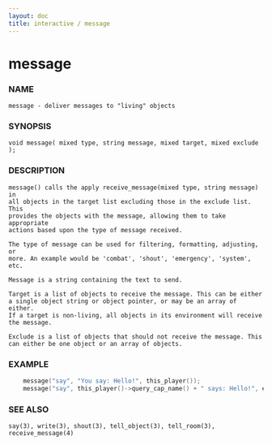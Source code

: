 ```yaml
---
layout: doc
title: interactive / message
---
```

# message

### NAME

    message - deliver messages to "living" objects

### SYNOPSIS

    void message( mixed type, string message, mixed target, mixed exclude );

### DESCRIPTION

    message() calls the apply receive_message(mixed type, string message) in 
    all objects in the target list excluding those in the exclude list.  This
    provides the objects with the message, allowing them to take appropriate
    actions based upon the type of message received.

    The type of message can be used for filtering, formatting, adjusting, or 
    more. An example would be 'combat', 'shout', 'emergency', 'system', etc.

    Message is a string containing the text to send.

    Target is a list of objects to receive the message. This can be either
    a single object string or object pointer, or may be an array of either.
    If a target is non-living, all objects in its environment will receive
    the message.

    Exclude is a list of objects that should not receive the message. This
    can either be one object or an array of objects.

### EXAMPLE

```c
    message("say", "You say: Hello!", this_player());
    message("say", this_player()->query_cap_name() + " says: Hello!", environment(this_player()), ({ this_player() }));
```

### SEE ALSO

    say(3), write(3), shout(3), tell_object(3), tell_room(3), receive_message(4)

